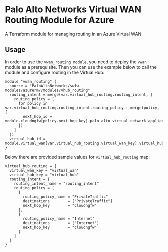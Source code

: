 # Palo Alto Networks Virtual WAN Routing Module for Azure

A Terraform module for managing routing in an Azure Virtual WAN.

## Usage

In order to use the `vwan_routing module`, you need to deploy the `vwan` module as a prerequisite.
Then you can use the example below to call the module and configure routing in the Virtual Hub:

```hcl
module "vwan_routing" {
  source = "PaloAltoNetworks/swfw-modules/azurerm//modules/vhub_routing"
  routing_intent = merge(var.virtual_hub_routing.routing_intent, {
    routing_policy = [
      for policy in var.virtual_hub_routing.routing_intent.routing_policy : merge(policy, {
        next_hop_id = module.cloudngfw[policy.next_hop_key].palo_alto_virtual_network_appliance_id
      })
    ]
  })
  virtual_hub_id = module.virtual_wan[var.virtual_hub_routing.virtual_wan_key].virtual_hub_ids[var.virtual_hub_routing.virtual_hub_key]
}
```

Below there are provided sample values for `virtual_hub_routing` map:

```hcl
virtual_hub_routing = {
  virtual_wan_key = "virtual_wan"
  virtual_hub_key = "virtual_hub"
  routing_intent = {
    routing_intent_name = "routing_intent"
    routing_policy = [
      {
        routing_policy_name = "PrivateTraffic"
        destinations        = ["PrivateTraffic"]
        next_hop_key        = "cloudngfw"
      },
      {
        routing_policy_name = "Internet"
        destinations        = ["Internet"]
        next_hop_key        = "cloudngfw"
      }
    ]
  }
}
```

